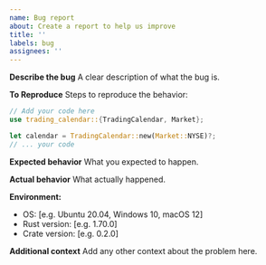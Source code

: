 ```yaml
---
name: Bug report
about: Create a report to help us improve
title: ''
labels: bug
assignees: ''
---
```


**Describe the bug**
A clear description of what the bug is.

**To Reproduce**
Steps to reproduce the behavior:

```rust
// Add your code here
use trading_calendar::{TradingCalendar, Market};

let calendar = TradingCalendar::new(Market::NYSE)?;
// ... your code
```

**Expected behavior**
What you expected to happen.

**Actual behavior**
What actually happened.

**Environment:**
 - OS: [e.g. Ubuntu 20.04, Windows 10, macOS 12]
 - Rust version: [e.g. 1.70.0]
 - Crate version: [e.g. 0.2.0]

**Additional context**
Add any other context about the problem here.
